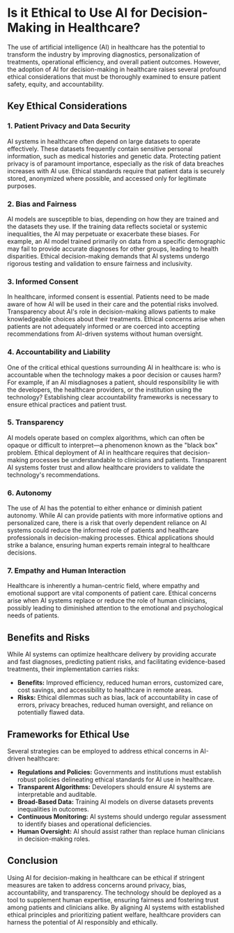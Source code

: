 # Is it Ethical to Use AI for Decision-Making in Healthcare?

The use of artificial intelligence (AI) in healthcare has the potential to transform the industry by improving diagnostics, personalization of treatments, operational efficiency, and overall patient outcomes. However, the adoption of AI for decision-making in healthcare raises several profound ethical considerations that must be thoroughly examined to ensure patient safety, equity, and accountability.

## Key Ethical Considerations

### 1. **Patient Privacy and Data Security**
AI systems in healthcare often depend on large datasets to operate effectively. These datasets frequently contain sensitive personal information, such as medical histories and genetic data. Protecting patient privacy is of paramount importance, especially as the risk of data breaches increases with AI use. Ethical standards require that patient data is securely stored, anonymized where possible, and accessed only for legitimate purposes.

### 2. **Bias and Fairness**
AI models are susceptible to bias, depending on how they are trained and the datasets they use. If the training data reflects societal or systemic inequalities, the AI may perpetuate or exacerbate these biases. For example, an AI model trained primarily on data from a specific demographic may fail to provide accurate diagnoses for other groups, leading to health disparities. Ethical decision-making demands that AI systems undergo rigorous testing and validation to ensure fairness and inclusivity.

### 3. **Informed Consent**
In healthcare, informed consent is essential. Patients need to be made aware of how AI will be used in their care and the potential risks involved. Transparency about AI's role in decision-making allows patients to make knowledgeable choices about their treatments. Ethical concerns arise when patients are not adequately informed or are coerced into accepting recommendations from AI-driven systems without human oversight.

### 4. **Accountability and Liability**
One of the critical ethical questions surrounding AI in healthcare is: who is accountable when the technology makes a poor decision or causes harm? For example, if an AI misdiagnoses a patient, should responsibility lie with the developers, the healthcare providers, or the institution using the technology? Establishing clear accountability frameworks is necessary to ensure ethical practices and patient trust.

### 5. **Transparency**
AI models operate based on complex algorithms, which can often be opaque or difficult to interpret—a phenomenon known as the "black box" problem. Ethical deployment of AI in healthcare requires that decision-making processes be understandable to clinicians and patients. Transparent AI systems foster trust and allow healthcare providers to validate the technology's recommendations.

### 6. **Autonomy**
The use of AI has the potential to either enhance or diminish patient autonomy. While AI can provide patients with more informative options and personalized care, there is a risk that overly dependent reliance on AI systems could reduce the informed role of patients and healthcare professionals in decision-making processes. Ethical applications should strike a balance, ensuring human experts remain integral to healthcare decisions.

### 7. **Empathy and Human Interaction**
Healthcare is inherently a human-centric field, where empathy and emotional support are vital components of patient care. Ethical concerns arise when AI systems replace or reduce the role of human clinicians, possibly leading to diminished attention to the emotional and psychological needs of patients.

## Benefits and Risks
While AI systems can optimize healthcare delivery by providing accurate and fast diagnoses, predicting patient risks, and facilitating evidence-based treatments, their implementation carries risks:

- **Benefits:** Improved efficiency, reduced human errors, customized care, cost savings, and accessibility to healthcare in remote areas.
- **Risks:** Ethical dilemmas such as bias, lack of accountability in case of errors, privacy breaches, reduced human oversight, and reliance on potentially flawed data.

## Frameworks for Ethical Use
Several strategies can be employed to address ethical concerns in AI-driven healthcare:
- **Regulations and Policies:** Governments and institutions must establish robust policies delineating ethical standards for AI use in healthcare.
- **Transparent Algorithms:** Developers should ensure AI systems are interpretable and auditable.
- **Broad-Based Data:** Training AI models on diverse datasets prevents inequalities in outcomes.
- **Continuous Monitoring:** AI systems should undergo regular assessment to identify biases and operational deficiencies.
- **Human Oversight:** AI should assist rather than replace human clinicians in decision-making roles.

## Conclusion
Using AI for decision-making in healthcare can be ethical if stringent measures are taken to address concerns around privacy, bias, accountability, and transparency. The technology should be deployed as a tool to supplement human expertise, ensuring fairness and fostering trust among patients and clinicians alike. By aligning AI systems with established ethical principles and prioritizing patient welfare, healthcare providers can harness the potential of AI responsibly and ethically.